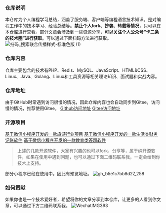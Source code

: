 ### 仓库说明

本仓库为个人编程学习总结，涵盖了服务端、客户端等编程语言技术知识。是对编程工作中的技术学习、经验总结等。**禁止个人fork、抄袭、转载等情况**，只可以在本仓库进行查看。部分文章会涉及到一些资源分享，**可以关注个人公众号“卡二条的技术圈”进行获取**。可以通过下面扫码方法进行获取。
![扫码_搜索联合传播样式-标准色版 (1)](https://gitee.com/bruce_qiq/picture/raw/master/2021-4-17/1618652349624-%E6%89%AB%E7%A0%81_%E6%90%9C%E7%B4%A2%E8%81%94%E5%90%88%E4%BC%A0%E6%92%AD%E6%A0%B7%E5%BC%8F-%E6%A0%87%E5%87%86%E8%89%B2%E7%89%88%20(1).png)

### 仓库内容

仓库主要包含的技术有PHP、Redis、MySQL、JavaScript、HTML&CSS、Linux、Java、Golang、Linux和工具资源等相关理论知识、面试题和实战内容。

### 仓库地址

由于GitHub时常遇到访问很慢的情况，因此仓库内容也会自动同步到Gitee，访问慢的情况，推荐使用Gitee。
[Github访问地址](https://github.com/bruceqiq/code_study)
[Gitee访问地址](https://gitee.com/bruce_qiq/code_study)

### 开源项目
[基于微信小程序开发的一款旅游行业项目](https://gitee.com/bruce_qiq/travel_manage)
[基于微信小程序开发的一款生活类财务记账软件](https://github.com/bruceqiq/tools)
[基于微信小程序开发的一款教育类答题软件](https://github.com/bruceqiq/cloud_exam)
> 上述的几款开源软件，大家有兴趣的也可以fork、分享等，属于纯开源软件，如果在使用中遇到问题，也可以通过下面二维码联系我，一定会给到你技术上支持。

部分小程序已经在使用中，因此有预览地址。
![gh_b5e1c7bb8d27_258](https://gitee.com/bruce_qiq/picture/raw/master/2021-4-17/1618653044745-gh_b5e1c7bb8d27_258.jpg)

### 如何贡献

如果你也是一个技术爱好者，希望将你的文章分享到本仓库，让更多的人看到你文章，可以通过下方二维码联系我。
![WechatIMG393](https://gitee.com/bruce_qiq/picture/raw/master/2021-4-17/1618652744310-WechatIMG393.jpeg)
